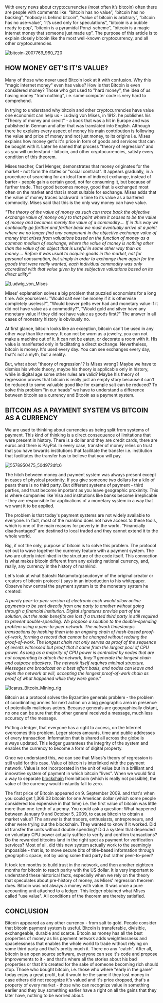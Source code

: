 With every news about cryptocurrencies (most often it’s bitcoin) often there are people with comments like: “bitcoin has no value”, “bitcoin has no backing”, “nobody is behind bitcoin”, “value of bitcoin is arbitrary”, “bitcoin has no use-value”, “it’s used only for speculations”, “bitcoin is a bubble ready to pop”, “bitcoin is a pyramidal Ponzi-scheme”, “bitcoin is a magic internet money that someone just made up”. The purpose of this article is to explain closely bitcoin like the most well-known cryptocurrency, and all other cryptocurrencies.

![bitcoin-2007769_960_720](../images/bitcoin-2007769_960_720.jpg)



## HOW MONEY GET'S IT'S VALUE?



Many of those who never used Bitcoin look at it with confusion. Why this "magic internet money" even has value? How is that Bitcoin is even considered money? Those who got used to "hard money", the idea of us having money "from nothing", i.e. some computer code is very hard to comprehend.


In trying to understand why bitcoin and other cryptocurrencies have value one economist can help us - Ludwig von Mises, in 1912. he publishes his "Theory of money and credit" - a book that was a hit in Europe and was published in German and after that was translated into English. Although there he explains every aspect of money his main contribution is following the value and price of money and not just money, to its origins i.e. Mises explains how money get's it's price in form of goods and services that can be bought with it. Later he named that process "theory of regression" and as you will understand - bitcoin, and other cryptocurrencies, satisfy every condition of this theorem.


Mises teacher, Carl Menger, demonstrates that money originates for the market - not form the states or "social contract". It appears gradually, in a procedure of searching for an ideal form of indirect exchange, instead of barter - people gain a certain good, not for consuming it, but because of further trade. That good becomes money, good that is exchanged most often on the market and that is most suitable for exchange. Mises adds that the value of money traces backward in time to its value as a bartered commodity. Mises said that this is the only way money can have value.


*"The theory of the value of money as such can trace back the objective exchange value of money only to that point where it ceases to be the value of money and becomes merely the value of a commodity…. If in this way we continually go farther and farther back we must eventually arrive at a point where we no longer find any component in the objective exchange value of money that arises from valuations based on the function of money as a common medium of exchange; where the value of money is nothing other than the value of an object that is useful in some other way than as money.… Before it was usual to acquire goods in the market, not for personal consumption, but simply in order to exchange them again for the goods that were really wanted, each individual commodity was only accredited with that value given by the subjective valuations based on its direct utility"*


![Ludwig_von_Mises](../images/Ludwig_von_Mises.jpg)


Mises' explanation solves a big problem that puzzled economists for a long time. Ask yourselves: "Would salt ever be money if it is otherwise completely useless?", "Would beaver pelts ever had and monetary value if it did not have value as a commodity?", "Would gold and silver have any monetary value if they did not have value as goods first?" The answer in all cases of monetary history is obviously no.


At first glance, bitcoin looks like an exception, bitcoin can't be used in any other way than like money. It can not be worn as a jewelry, you can not make a machine out of it. It can not be eaten, or decorate a room with it. His value is manifested only in facilitating a direct exchange. Nevertheless, bitcoin is money. It's used every day. You can see exchanges every day, that's not a myth, but a reality.


But, what about "theory of regression"? Is Mises wrong? Maybe we have to dismiss his whole theory, maybe his theory is applicable only in history, while in digital age some other rules are valid? Maybe his theory of regression proves that bitcoin is really just an empty story because it can't be reduced to some valuable good like for example salt can be reduced? To solve this problem "in our heads" we have to understand a difference between bitcoin as a currency and Bitcoin as a payment system.



## BITCOIN AS A PAYMENT SYSTEM VS BITCOIN AS A CURRENCY



We are used to thinking about currencies as being split from systems of payment. This kind of thinking is a direct consequence of limitations that were present in history. There is a dollar and they are credit cards, there are euros and there is PayPal. In every case, transfer of money relies on trust that you have towards institutions that facilitate the transfer i.e. institution that facilitates the transfer has to believe that you will pay.


![5578950475_50d972dfc6](../images/5578950475_50d972dfc6.jpg)


The hitch between money and payment system was always present except in cases of physical proximity. If you give someone two dollars for a kilo of pears there is no third party. But different systems of payment - third parties, and trust become important as you leave geographic proximity. This is where companies like Visa and institutions like banks become irreplicable - they are responsible for applications of a monetary system in a way that we want it to be applied.


The problem is that today's payment systems are not widely available to everyone. In fact, most of the mankind does not have access to these tools, which is one of the main reasons for poverty in the world. "Financially disadvantaged" are destined to local traded and they cannot extend it to the whole world.


Big, if not the only, purpose of bitcoin is to solve this problem.
The protocol set out to wave together the currency feature with a payment system. The two are utterly interlinked in the structure of the code itself. This connection is what makes bitcoin different from any existing national currency, and, really, any currency in the history of mankind.


Let's look at what Satoshi Nakamoto(pseudonym of the original creator or creators of bitcoin protocol ) says in an introduction to his whitepaper. Observe how central the payment system is to the monetary system he created:


*A purely peer-to-peer version of electronic cash would allow online payments to be sent directly from one party to another without going through a financial institution. Digital signatures provide part of the solution, but the main benefits are lost if a trusted third party is still required to prevent double-spending. We propose a solution to the double-spending problem using a peer-to-peer network. The network timestamps transactions by hashing them into an ongoing chain of hash-based proof-of-work, forming a record that cannot be changed without redoing the proof-of-work. The longest chain not only serves as proof of the sequence of events witnessed but proof that it came from the largest pool of CPU power. As long as a majority of CPU power is controlled by nodes that are not cooperating to attack the network, they'll generate the longest chain and outpace attackers. The network itself requires minimal structure. Messages are broadcast on a best effort basis, and nodes can leave and rejoin the network at will, accepting the longest proof-of-work chain as proof of what happened while they were gone."*


![Icarus_Bitcoin_Mining_rig](../images/Icarus_Bitcoin_Mining_rig.jpg)


Bitcoin as a protocol solves the Byzantine generals problem - the problem of coordinating armies for next action on a big geographic area in presence of potentially malicious actors. Because generals are geographically distant, no one can be sure that the other general received a message, much less accuracy of the message.


Putting a ledger, that everyone has a right to access, on the Internet overcomes this problem. Leger stores amounts, time and public addresses of every transaction. Information that is shared all across the globe is always updated. This ledger guarantees the integrity of the system and enables the currency to become a form of digital property.


Once we understand this, we can see that Mises's theory of regression is still valid for this case. Value of bitcoin is interlinked with the payment network. Value is not incorporated in the unit of value but in a brilliant and innovative system of payment in which bitcoin "lives". When we would find a way to separate [blockchain][blockchain] from bitcoin (which is really not possible), the value of the currency would instantly fall to zero.


The first price of Bitcoin appeared on 9. September 2009. and that's when you could get 1,309.03 bitcoin for one American dollar (which some people considered too expensive in that time) i.e. the first value of bitcoin was little more than one-tenth of a penny. You could ask a question: What happened between January 9 and October 5, 2009, to cause bitcoin to obtain a market value? The answer is that traders, enthusiasts, entrepreneurs, and other were trying out the blockchain. They wanted to know if it worked. Did id transfer the units without double spending? Did a system that depended on voluntary CPU power actually suffice to verify and confirm transactions? Do the rewarded bitcoins land in the right spot as payment for verification services? Most of all, did this new system actually work to the seemingly impossible - that is, to move secure bits of title-based information through geographic space, not by using some third party but rather peer-to-peer?


It took ten months to build trust in the network, and then another eighteen months for bitcoin to reach parity with the US dollar. It is very important to understand these historical facts, especially when we rely on the theory that speculates about pre-history of money, as Mises' regression theorem does. Bitcoin was not always a money with value. It was once a pure accounting unit attached to a ledger. This ledger obtained what Mises called "use value". All conditions of the theorem are thereby satisfied.



## CONCLUSION



Bitcoin appeared as any other currency - from salt to gold. People consider that bitcoin payment system is useful. Bitcoin is transferable, divisible, exchangeable, durable and scarce. Bitcoin as money has all the best properties of money as his payment network adds weightlessness and spacelessness that enables the whole world to trade without relying on some third party and that's pretty much it.  There no any "catch". After all, bitcoin is an open source software, everyone can see it's code and propose improvements to it - and that's where all the stories about his bad properties or that it's created for the sake of someone becoming rich should stop. Those who bought bitcoin, i.e. those who where "early in the game" today enjoy a great profit, but it would be the same if they lost money in case others did not recognize it's valued and it's price dropped, that's a property of every market - those who can recognize value in something earlier and they buy something earlier have a right on all the gains that they later have, nothing to be worried about.

[blockchain]: https://bitfalls.com/2017/08/20/blockchain-explained-blockchain-works/
